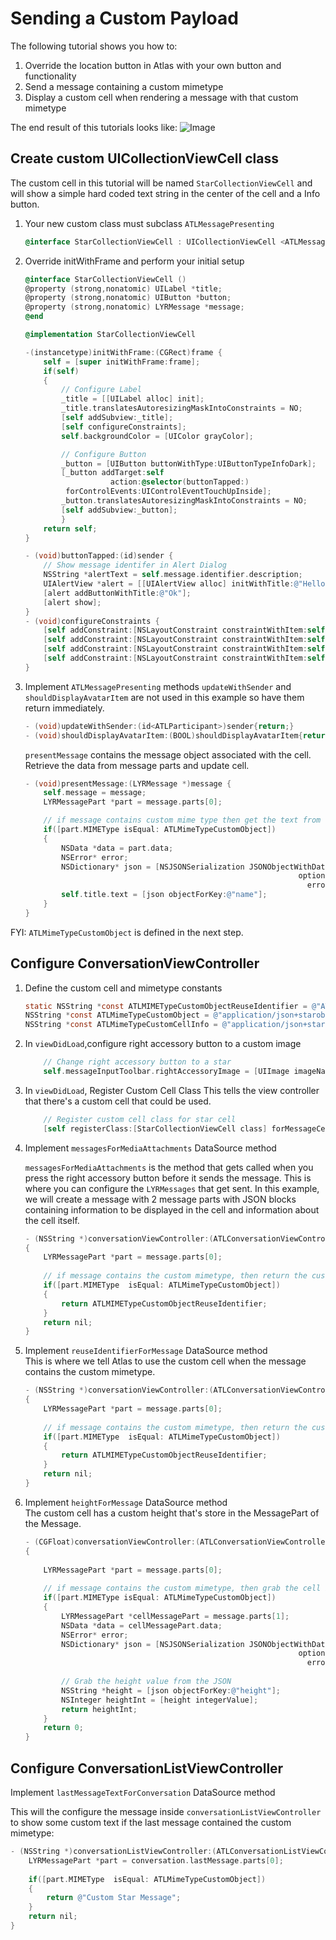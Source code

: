 # Sending a Custom Payload
The following tutorial shows you how to:
1. Override the location button in Atlas with your own button and functionality
2. Send a message containing a custom mimetype
3. Display a custom cell when rendering a message with that custom mimetype

The end result of this tutorials looks like:
![Image](customexample.jpg)

## Create custom UICollectionViewCell class
The custom cell in this tutorial will be named `StarCollectionViewCell` and will show a simple hard coded text string in the center of the cell and a Info button.

1. Your new custom class must subclass `ATLMessagePresenting`

    ```objective-c
    @interface StarCollectionViewCell : UICollectionViewCell <ATLMessagePresenting>
    ```

2. Override initWithFrame and perform your initial setup

    ```objective-c
    @interface StarCollectionViewCell ()
    @property (strong,nonatomic) UILabel *title;
    @property (strong,nonatomic) UIButton *button;
    @property (strong,nonatomic) LYRMessage *message;    
    @end

    @implementation StarCollectionViewCell

    -(instancetype)initWithFrame:(CGRect)frame {
        self = [super initWithFrame:frame];
        if(self)
        {
            // Configure Label
            _title = [[UILabel alloc] init];
            _title.translatesAutoresizingMaskIntoConstraints = NO;
            [self addSubview:_title];
            [self configureConstraints];
            self.backgroundColor = [UIColor grayColor];

            // Configure Button
            _button = [UIButton buttonWithType:UIButtonTypeInfoDark];
            [_button addTarget:self
                       action:@selector(buttonTapped:)
             forControlEvents:UIControlEventTouchUpInside];
            _button.translatesAutoresizingMaskIntoConstraints = NO;            
            [self addSubview:_button];            
            }
        return self;
    }

    - (void)buttonTapped:(id)sender {
        // Show message identifer in Alert Dialog
        NSString *alertText = self.message.identifier.description;
        UIAlertView *alert = [[UIAlertView alloc] initWithTitle:@"Hello!" message:alertText delegate:self cancelButtonTitle:nil otherButtonTitles:nil];
        [alert addButtonWithTitle:@"Ok"];
        [alert show];
    }
    - (void)configureConstraints {
        [self addConstraint:[NSLayoutConstraint constraintWithItem:self.title attribute:NSLayoutAttributeWidth relatedBy:NSLayoutRelationEqual toItem:self attribute:NSLayoutAttributeWidth multiplier:0.5f constant:0]];
        [self addConstraint:[NSLayoutConstraint constraintWithItem:self.title attribute:NSLayoutAttributeHeight relatedBy:NSLayoutRelationEqual toItem:self attribute:NSLayoutAttributeHeight multiplier:0.5f constant:0]];
        [self addConstraint:[NSLayoutConstraint constraintWithItem:self.title attribute:NSLayoutAttributeCenterY relatedBy:NSLayoutRelationEqual toItem:self attribute:NSLayoutAttributeBottom multiplier:0.5f constant:0]];
        [self addConstraint:[NSLayoutConstraint constraintWithItem:self.title attribute:NSLayoutAttributeCenterX relatedBy:NSLayoutRelationEqual toItem:self attribute:NSLayoutAttributeRight multiplier:0.5f constant:0]];
    }
    ```

3. Implement `ATLMessagePresenting` methods
    `updateWithSender` and `shouldDisplayAvatarItem` are not used in this example so have them return immediately.
    ```objective-c
    - (void)updateWithSender:(id<ATLParticipant>)sender{return;}
    - (void)shouldDisplayAvatarItem:(BOOL)shouldDisplayAvatarItem{return;}
    ```

    `presentMessage` contains the message object associated with the cell.  Retrieve the data from message parts and update cell.

    ```objective-c
    - (void)presentMessage:(LYRMessage *)message {
        self.message = message;    
        LYRMessagePart *part = message.parts[0];

        // if message contains custom mime type then get the text from the MessagePart JSON
        if([part.MIMEType isEqual: ATLMimeTypeCustomObject])
        {
            NSData *data = part.data;
            NSError* error;
            NSDictionary* json = [NSJSONSerialization JSONObjectWithData:data
                                                                 options:kNilOptions
                                                                   error:&error];
            self.title.text = [json objectForKey:@"name"];
        }
    }
    ```
FYI: `ATLMimeTypeCustomObject` is defined in the next step.

## Configure ConversationViewController

1. Define the custom cell and mimetype constants

    ```objective-c
    static NSString *const ATLMIMETypeCustomObjectReuseIdentifier = @"ATLMIMETypeCustomObjectReuseIdentifier";
    NSString *const ATLMimeTypeCustomObject = @"application/json+starobject";
    NSString *const ATLMimeTypeCustomCellInfo = @"application/json+starcellinfo";
    ```

2. In `viewDidLoad`,configure right accessory button to a custom image 
    ```objective-c
        // Change right accessory button to a star
        self.messageInputToolbar.rightAccessoryImage = [UIImage imageNamed:@"star.png"];
    ```

3. In `viewDidLoad`, Register Custom Cell Class
    This tells the view controller that there's a custom cell that could be used.
    ```objective-c
        // Register custom cell class for star cell
        [self registerClass:[StarCollectionViewCell class] forMessageCellWithReuseIdentifier:ATLMIMETypeCustomObjectReuseIdentifier];
    ```

4. Implement `messagesForMediaAttachments` DataSource method         

    `messagesForMediaAttachments` is the method that gets called when you press the right accessory button before it sends the message.  This is where you can configure the `LYRMessages` that get sent.
    In this example, we will create a message with 2 message parts with JSON blocks containing information to be displayed in the cell and information about the cell itself.

    ```objective-c
    - (NSString *)conversationViewController:(ATLConversationViewController *)viewController reuseIdentifierForMessage:(LYRMessage *)message
    {
        LYRMessagePart *part = message.parts[0];
        
        // if message contains the custom mimetype, then return the custom cell reuse identifier
        if([part.MIMEType  isEqual: ATLMimeTypeCustomObject])
        {
            return ATLMIMETypeCustomObjectReuseIdentifier;
        }
        return nil;
    }
    ``` 
    
5. Implement `reuseIdentifierForMessage` DataSource method     
    This is where we tell Atlas to use the custom cell when the message contains the custom mimetype.

    ```objective-c
    - (NSString *)conversationViewController:(ATLConversationViewController *)viewController reuseIdentifierForMessage:(LYRMessage *)message
    {
        LYRMessagePart *part = message.parts[0];
        
        // if message contains the custom mimetype, then return the custom cell reuse identifier
        if([part.MIMEType  isEqual: ATLMimeTypeCustomObject])
        {
            return ATLMIMETypeCustomObjectReuseIdentifier;
        }
        return nil;
    }
    ``` 

6. Implement `heightForMessage` DataSource method     
    The custom cell has a custom height that's store in the MessagePart of the Message.

    ```objective-c 
    - (CGFloat)conversationViewController:(ATLConversationViewController *)viewController heightForMessage:(LYRMessage *)message withCellWidth:(CGFloat)cellWidth
    {
        
        LYRMessagePart *part = message.parts[0];
        
        // if message contains the custom mimetype, then grab the cell info from the other message part    
        if([part.MIMEType isEqual: ATLMimeTypeCustomObject])
        {
            LYRMessagePart *cellMessagePart = message.parts[1];
            NSData *data = cellMessagePart.data;
            NSError* error;
            NSDictionary* json = [NSJSONSerialization JSONObjectWithData:data
                                                                 options:kNilOptions
                                                                   error:&error];
            
            // Grab the height value from the JSON
            NSString *height = [json objectForKey:@"height"];
            NSInteger heightInt = [height integerValue];
            return heightInt;
        }
        return 0;
    }
    ``` 

## Configure ConversationListViewController

Implement `lastMessageTextForConversation` DataSource method 

This will the configure the message inside `conversationListViewController` to show some custom text if the last message contained the custom mimetype:
```objective-c
- (NSString *)conversationListViewController:(ATLConversationListViewController *)conversationListViewController lastMessageTextForConversation:(LYRConversation *)conversation {
    LYRMessagePart *part = conversation.lastMessage.parts[0];
    
    if([part.MIMEType  isEqual: ATLMimeTypeCustomObject])
    {
        return @"Custom Star Message";
    }
    return nil;
}
```